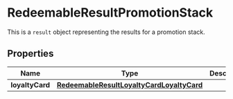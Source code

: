 

# RedeemableResultPromotionStack

This is a `result` object representing the results for a promotion stack.

## Properties

| Name | Type | Description | Notes |
|------------ | ------------- | ------------- | -------------|
|**loyaltyCard** | [**RedeemableResultLoyaltyCardLoyaltyCard**](RedeemableResultLoyaltyCardLoyaltyCard.md) |  |  [optional] |



